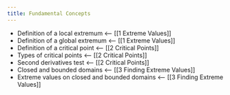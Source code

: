 ```yaml
---
title: Fundamental Concepts
---
```


- Definition of a local extremum <-- [[1 Extreme Values]]
- Definition of a global extremum <-- [[1 Extreme Values]]
- Definition of a critical point <-- [[2 Critical Points]]
- Types of critical points <-- [[2 Critical Points]]
- Second derivatives test <-- [[2 Critical Points]]
- Closed and bounded domains <-- [[3 Finding Extreme Values]]
- Extreme values on closed and bounded domains <-- [[3 Finding Extreme Values]]
